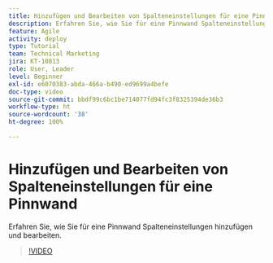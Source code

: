 ```yaml
---
title: Hinzufügen und Bearbeiten von Spalteneinstellungen für eine Pinnwand
description: Erfahren Sie, wie Sie für eine Pinnwand Spalteneinstellungen hinzufügen und bearbeiten.
feature: Agile
activity: deploy
type: Tutorial
team: Technical Marketing
jira: KT-10813
role: User, Leader
level: Beginner
exl-id: e6070383-abda-466a-b490-ed9699a4befe
doc-type: video
source-git-commit: bbdf99c6bc1be714077fd94fc3f8325394de36b3
workflow-type: ht
source-wordcount: '38'
ht-degree: 100%

---
```


# Hinzufügen und Bearbeiten von Spalteneinstellungen für eine Pinnwand

Erfahren Sie, wie Sie für eine Pinnwand Spalteneinstellungen hinzufügen und bearbeiten.

>[!VIDEO](https://video.tv.adobe.com/v/347332/?quality=12&learn=on&enablevpops=1)
